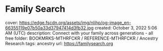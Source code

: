 # Family Search

cover: https://edge.fscdn.org/assets/img/nlihp/og-image_en-66355119e07b50a33d37947414d3fb32.jpg
created: October 3, 2022 5:06 AM (UTC)
description: Connect with your family across generations - all free
folder: BOOKMRKS-MTHRFCKR / REFERENCE-MTHRFCKR / Ancestry Research
tags: ancestry
url: https://familysearch.org